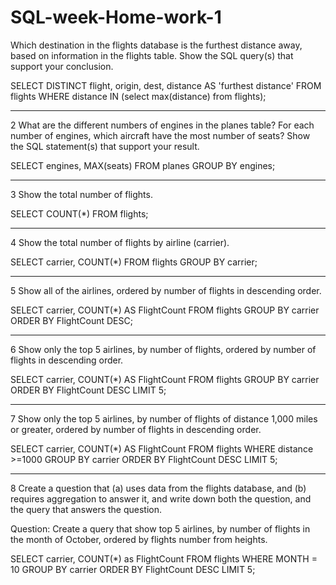 # SQL-week-Home-work-1

Which destination in the flights database is the furthest distance away, based on information in the flights table. Show the SQL query(s) that support your conclusion.  

 
SELECT DISTINCT flight, origin, dest, distance AS 'furthest distance' FROM flights WHERE distance IN (select max(distance) from flights);

 ------

2 What are the different numbers of engines in the planes table? For each number of engines, which aircraft have the most number of seats? Show the SQL statement(s) that support your result. 

  SELECT engines, MAX(seats) FROM planes GROUP BY engines;
 
--------

3 Show the total number of flights. 

  SELECT COUNT(*) FROM flights;
 
---------

4 Show the total number of flights by airline (carrier). 

  SELECT carrier, COUNT(*) FROM flights GROUP BY carrier; 
 
--------------

5 Show all of the airlines, ordered by number of flights in descending order.  

 SELECT carrier, COUNT(*) AS FlightCount FROM flights GROUP BY carrier ORDER BY FlightCount DESC;
 
----------

6 Show only the top 5 airlines, by number of flights, ordered by number of flights in descending order.   

SELECT carrier, COUNT(*) AS FlightCount FROM flights GROUP BY carrier ORDER BY FlightCount DESC LIMIT 5;

----------

7 Show only the top 5 airlines, by number of flights of distance 1,000 miles or greater, ordered by number of flights in descending order.  

 SELECT carrier, COUNT(*) AS FlightCount FROM flights WHERE distance >=1000 GROUP BY carrier ORDER BY FlightCount DESC LIMIT 5;
 
--------

8 Create a question that (a) uses data from the flights database, and (b) requires aggregation to answer it, and write down both the question, and the query that answers the question. 

Question: 
Create a query that show top 5 airlines, by number of flights in the month of October, ordered by flights number from heights.  

 SELECT carrier, COUNT(*) as FlightCount FROM flights WHERE MONTH = 10 GROUP BY carrier ORDER BY FlightCount DESC LIMIT 5; 
 

